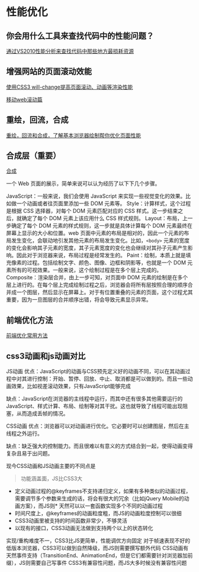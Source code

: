 # 性能优化

## 你会用什么工具来查找代码中的性能问题？

[通过VS2010性能分析来查找代码中那些地方最损耗资源](https://www.cnblogs.com/smark/archive/2011/10/12/2208039.html)

## 增强网站的页面滚动效能

[使用CSS3 will-change提高页面滚动、动画等渲染性能](https://www.zhangxinxu.com/wordpress/2015/11/css3-will-change-improve-paint/comment-page-1/)

[移动web滚动篇](http://www.alloyteam.com/2017/04/secrets-of-mobile-web-scroll-bars-and-drop-refresh/)

## 重绘，回流，合成

[重绘，回流和合成，了解基本浏览器绘制帮你优化页面性能](https://zhuanlan.zhihu.com/p/23428399)

## 合成层（重要）

[合成](http://taobaofed.org/blog/2016/04/25/performance-composite/)

一个 Web 页面的展示，简单来说可以认为经历了以下下几个步骤。

JavaScript：一般来说，我们会使用 JavaScript 来实现一些视觉变化的效果。比如做一个动画或者往页面里添加一些 DOM 元素等。
Style：计算样式，这个过程是根据 CSS 选择器，对每个 DOM 元素匹配对应的 CSS 样式。这一步结束之后，就确定了每个 DOM 元素上该应用什么 CSS 样式规则。
Layout：布局，上一步确定了每个 DOM 元素的样式规则，这一步就是具体计算每个 DOM 元素最终在屏幕上显示的大小和位置。web 页面中元素的布局是相对的，因此一个元素的布局发生变化，会联动地引发其他元素的布局发生变化。比如，`<body>` 元素的宽度的变化会影响其子元素的宽度，其子元素宽度的变化也会继续对其孙子元素产生影响。因此对于浏览器来说，布局过程是经常发生的。
Paint：绘制，本质上就是填充像素的过程。包括绘制文字、颜色、图像、边框和阴影等，也就是一个 DOM 元素所有的可视效果。一般来说，这个绘制过程是在多个层上完成的。
Composite：渲染层合并，由上一步可知，对页面中 DOM 元素的绘制是在多个层上进行的。在每个层上完成绘制过程之后，浏览器会将所有层按照合理的顺序合并成一个图层，然后显示在屏幕上。对于有位置重叠的元素的页面，这个过程尤其重要，因为一旦图层的合并顺序出错，将会导致元素显示异常。

## 前端优化方法

[前端优化常用方法](https://juejin.im/post/59672fbff265da6c3f70cd53)

## css3动画和js动画对比

JS动画
优点：JavaScript的动画与CSS预先定义好的动画不同，可以在其动画过程中对其进行控制：开始、暂停、回放、中止、取消都是可以做到的。而且一些动画效果，比如视差滚动效果，只有JavaScript能够完成

缺点：JavaScript在浏览器的主线程中运行，而其中还有很多其他需要运行的JavaScript、样式计算、布局、绘制等对其干扰。这也就导致了线程可能出现阻塞，从而造成丢帧的情况。

CSS动画
优点：浏览器可以对动画进行优化。它必要时可以创建图层，然后在主线程之外运行。

缺点：缺乏强大的控制能力。而且很难以有意义的方式结合到一起，使得动画变得复杂且易于出问题。

现今CSS动画和JS动画主要的不同点是

> 功能涵盖面，JS比CSS3大
* 定义动画过程的@keyframes不支持递归定义，如果有多种类似的动画过程，需要调节多个参数来生成的话，将会有很大的冗余（比如jQuery Mobile的动画方案），而JS则* 天然可以以一套函数实现多个不同的动画过程
* 时间尺度上，@keyframes的动画粒度粗，而JS的动画粒度控制可以很细
* CSS3动画里被支持的时间函数非常少，不够灵活
* 以现有的接口，CSS3动画无法做到支持两个以上的状态转化

实现/重构难度不一，CSS3比JS更简单，性能调优方向固定
对于帧速表现不好的低版本浏览器，CSS3可以做到自然降级，而JS则需要撰写额外代码
CSS动画有天然事件支持（TransitionEnd、AnimationEnd，但是它们都需要针对浏览器加前缀），JS则需要自己写事件
CSS3有兼容性问题，而JS大多时候没有兼容性问题